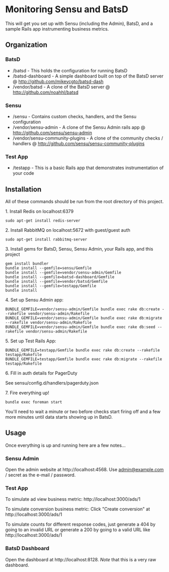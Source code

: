 # Monitoring Sensu and BatsD

This will get you set up with Sensu (including the Admin), BatsD, and a sample Rails app instrumenting business metrics.

## Organization

### BatsD

* /batsd - This holds the configuration for running BatsD
* /batsd-dashboard - A simple dashboard built on top of the BatsD server @ http://github.com/mikeycgto/batsd-dash
* /vendor/batsd - A clone of the BatsD server @ http://github.com/noahhl/batsd

### Sensu

* /sensu - Contains custom checks, handlers, and the Sensu configuration
* /vendor/sensu-admin - A clone of the Sensu Admin rails app @ http://github.com/sensu/sensu-admin
* /vendor/sensu-community-plugins - A clone of the community checks / handlers @ http://github.com/sensu/sensu-community-plugins

### Test App

* /testapp - This is a basic Rails app that demonstrates instrumentation of your code

## Installation

All of these commands should be run from the root directory of this project.

1\. Install Redis on localhost:6379

```
sudo apt-get install redis-server
```

2\. Install RabbitMQ on localhost:5672 with guest/guest auth

```
sudo apt-get install rabbitmq-server
```

3\. Install gems for BatsD, Sensu, Sensu Admin, your Rails app, and this project

```
gem install bundler
bundle install --gemfile=sensu/Gemfile
bundle install --gemfile=vendor/sensu-admin/Gemfile
bundle install --gemfile=batsd-dashboard/Gemfile
bundle install --gemfile=vendor/batsd/Gemfile
bundle install --gemfile=testapp/Gemfile
bundle install
```

4\. Set up Sensu Admin app:

```
BUNDLE_GEMFILE=vendor/sensu-admin/Gemfile bundle exec rake db:create --rakefile vendor/sensu-admin/Rakefile
BUNDLE_GEMFILE=vendor/sensu-admin/Gemfile bundle exec rake db:migrate --rakefile vendor/sensu-admin/Rakefile
BUNDLE_GEMFILE=vendor/sensu-admin/Gemfile bundle exec rake db:seed --rakefile vendor/sensu-admin/Rakefile
```

5\. Set up Test Rails App:

```
BUNDLE_GEMFILE=testapp/Gemfile bundle exec rake db:create --rakefile testapp/Rakefile
BUNDLE_GEMFILE=testapp/Gemfile bundle exec rake db:migrate --rakefile testapp/Rakefile
```

6\. Fill in auth details for PagerDuty

See sensu/config.d/handlers/pagerduty.json

7\. Fire everything up!

```
bundle exec foreman start
```

You'll need to wait a minute or two before checks start firing off and a few more minutes until data starts showing up in BatsD.

## Usage

Once everything is up and running here are a few notes...

### Sensu Admin

Open the admin website at http://localhost:4568.  Use admin@example.com / secret as the e-mail / password.

### Test App

To simulate ad view business metric: http://localhost:3000/ads/1

To simulate conversion business metric: Click "Create conversion" at http://localhost:3000/ads/1

To simulate counts for different response codes, just generate a 404 by going to an invalid URL or generate a 200 by going to a valid URL like http://localhost:3000/ads/1

### BatsD Dashboard

Open the dashboard at http://localhost:8128.  *Note* that this is a very raw dashboard.